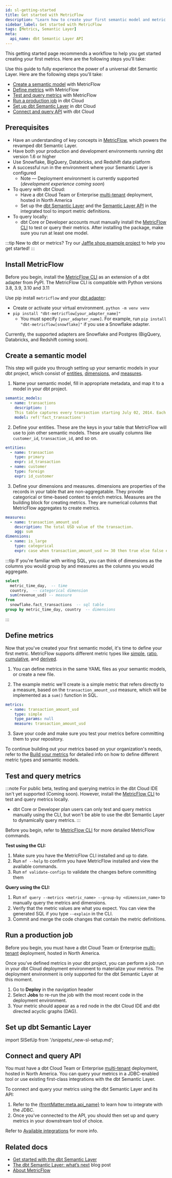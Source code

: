 ```yaml
---
id: sl-getting-started
title: Get started with MetricFlow
description: "Learn how to create your first semantic model and metric."
sidebar_label: Get started with MetricFlow
tags: [Metrics, Semantic Layer]
meta:
  api_name: dbt Semantic Layer API
---
```


This getting started page recommends a workflow to help you get started creating your first metrics. Here are the following steps you'll take:

Use this guide to fully experience the power of a universal dbt Semantic Layer. Here are the following steps you'll take:

- [Create a semantic model](#create-a-semantic-model) with MetricFlow
- [Define metrics](#define-metrics) with MetricFlow
- [Test and query metrics](#test-and-query-metrics) with MetricFlow
- [Run a production job](#run-a-production-job) in dbt Cloud
- [Set up dbt Semantic Layer](#set-up-dbt-semantic-layer) in dbt Cloud
- [Connect and query API](#connect-and-query-api) with dbt Cloud

## Prerequisites

- Have an understanding of key concepts in [MetricFlow](/docs/build/about-metricflow), which powers the revamped dbt Semantic Layer.
- Have both your production and development environments running dbt version 1.6 or higher 
- Use Snowflake, BigQuery, Databricks, and Redshift data platform
- A successful run in the environment where your Semantic Layer is configured
  * Note &mdash; Deployment environment is currently supported (_development experience coming soon_)
- To query with dbt Cloud:
  * Have a dbt Cloud Team or Enterprise [multi-tenant](/docs/cloud/about-cloud/regions-ip-addresses) deployment, hosted in North America
  * Set up the [dbt Semantic Layer](/docs/use-dbt-semantic-layer/dbt-sl) and the [Semantic Layer API](/docs/dbt-cloud-apis/sl-api-overview) in the integrated tool to import metric definitions.
- To query locally:
  * dbt Core or Developer accounts must manually install the [MetricFlow CLI](/docs/build/metricflow-cli) to test or query their metrics. After installing the package, make sure you run at least one model. <br />


:::tip 
New to dbt or metrics? Try our [Jaffle shop example project](https://github.com/dbt-labs/jaffle-sl-template) to help you get started!
:::

## Install MetricFlow

Before you begin, install the [MetricFlow CLI](/docs/build/metricflow-cli) as an extension of a dbt adapter from PyPI. The MetricFlow CLI is compatible with Python versions 3.8, 3.9, 3.10 and 3.11

Use pip install `metricflow` and your [dbt adapter](/docs/supported-data-platforms):

- Create or activate your virtual environment. `python -m venv venv`
- `pip install "dbt-metricflow[your_adapter_name]"`
  * You must specify `[your_adapter_name]`. For example, run `pip install "dbt-metricflow[snowflake]"` if you use a Snowflake adapter.
 
Currently, the supported adapters are Snowflake and Postgres (BigQuery, Databricks, and Redshift coming soon). 

## Create a semantic model

This step will guide you through setting up your semantic models in your dbt project, which consist of [entities](/docs/build/entities), [dimensions](/docs/build/dimensions), and [measures](/docs/build/measures).

1. Name your semantic model, fill in appropriate metadata, and map it to a model in your dbt project. 

```yaml
semantic_models:
  - name: transactions
    description: |
    This table captures every transaction starting July 02, 2014. Each row represents one transaction
    model: ref('fact_transactions')
  ```

2. Define your entities. These are the keys in your table that MetricFlow will use to join other semantic models. These are usually columns like `customer_id`, `transaction_id`, and so on.

```yaml
entities:
  - name: transaction
    type: primary
    expr: id_transaction
  - name: customer
    type: foreign
    expr: id_customer
  ```

3. Define your dimensions and measures. dimensions are properties of the records in your table that are non-aggregatable. They provide categorical or time-based context to enrich metrics. Measures are the building block for creating metrics. They are numerical columns that MetricFlow aggregates to create metrics.

```yaml
measures:
  - name: transaction_amount_usd
    description: The total USD value of the transaction.
    agg: sum
dimensions:
  - name: is_large
    type: categorical
    expr: case when transaction_amount_usd >= 30 then true else false end
```

:::tip
If you're familiar with writing SQL, you can think of dimensions as the columns you would group by and measures as the columns you would aggregate.
```sql
select
  metric_time_day,  -- time
  country,  -- categorical dimension
  sum(revenue_usd) -- measure
from
  snowflake.fact_transactions  -- sql table
group by metric_time_day, country  -- dimensions
  ```
:::

## Define metrics

Now that you've created your first semantic model, it's time to define your first metric. MetricFlow supports different metric types like [simple](/docs/build/simple), [ratio](/docs/build/ratio), [cumulative](/docs/build/cumulative), and [derived](/docs/build/derived). 

1. You can define metrics in the same YAML files as your semantic models, or create a new file.

2. The example metric we'll create is a simple metric that refers directly to a measure, based on the `transaction_amount_usd` measure, which will be implemented as a `sum()` function in SQL.

```yaml
metrics:
  - name: transaction_amount_usd
    type: simple
    type_params: null
    measure: transaction_amount_usd
```
 
3. Save your code and make sure you test your metrics before committing them to your repository.

To continue building out your metrics based on your organization's needs, refer to the [Build your metrics](/docs/build/build-metrics-intro) for detailed info on how to define different metric types and semantic models.

## Test and query metrics

:::note
For public beta, testing and querying metrics in the dbt Cloud IDE isn't yet supported (Coming soon). However, install the [MetricFlow CLI](/docs/build/metricflow-cli) to test and query metrics locally.
  * dbt Core or Developer plan users can only test and query metrics manually using the CLI, but won't be able to use the dbt Semantic Layer to dynamically query metrics.
:::

Before you begin, refer to [MetricFlow CLI](/docs/build/metricflow-cli) for more detailed MetricFlow commands.

**Test using the CLI:**

1. Make sure you have the MetricFlow CLI installed and up to date.
2. Run `mf --help` to confirm you have MetricFlow installed and view the available commands.
3. Run `mf validate-configs` to validate the changes before committing them

**Query using the CLI:**

1. Run `mf query --metrics <metric_name> --group-by <dimension_name>` to manually query the metrics and dimensions.
2. Verify that the metric values are what you expect. You can view the generated SQL if you type `--explain` in the CLI.
3. Commit and merge the code changes that contain the metric definitions.

## Run a production job

Before you begin, you must have a dbt Cloud Team or Enterprise [multi-tenant](/docs/cloud/about-cloud/regions-ip-addresses) deployment, hosted in North America.

Once you’ve defined metrics in your dbt project, you can perform a job run in your dbt Cloud deployment environment to materialize your metrics. The deployment environment is only supported for the dbt Semantic Layer at this moment. 

1. Go to **Deploy** in the navigation header
2. Select **Jobs** to re-run the job with the most recent code in the deployment environment.
3. Your metric should appear as a red node in the dbt Cloud IDE and dbt directed acyclic graphs (DAG).

<Lightbox src="/img/docs/dbt-cloud/semantic-layer/metrics_red_nodes.png" width="85%" title="DAG with metrics appearing as a red node" />

## Set up dbt Semantic Layer

import SlSetUp from '/snippets/_new-sl-setup.md';  

<SlSetUp/>

## Connect and query API

You must have a dbt Cloud Team or Enterprise [multi-tenant](/docs/cloud/about-cloud/regions-ip-addresses) deployment, hosted in North America. You can query your metrics in a JDBC-enabled tool or use existing first-class integrations with the dbt Semantic Layer.

To connect and query your metrics using the dbt Semantic Layer and its API:

1. <span>Refer to the  <a href="https://docs.getdbt.com/docs/dbt-cloud-apis/sl-api-overview" target="_self">{frontMatter.meta.api_name}</a></span> to learn how to integrate with the JDBC. 
2. Once you've connected to the API, you should then set up and query metrics in your downstream tool of choice.

Refer to [Available integrations](/docs/use-dbt-semantic-layer/avail-sl-integrations) for more info.


## Related docs

- [Get started with the dbt Semantic Layer](/docs/use-dbt-semantic-layer/quickstart-sl)
- [The dbt Semantic Layer: what’s next](https://www.getdbt.com/blog/dbt-semantic-layer-whats-next/) blog post
- [About MetricFlow](/docs/build/about-metricflow)

